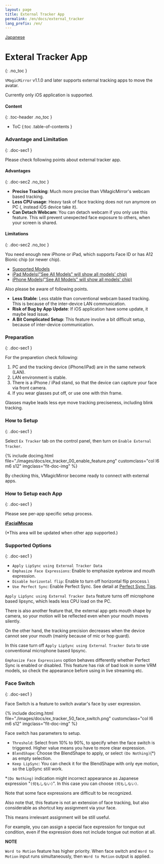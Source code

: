 ```yaml
---
layout: page
title: External Tracker App
permalink: /en/docs/external_tracker
lang_prefix: /en/
---
```


[Japanese](../../docs/external_tracker)

# Exteral Tracker App
{: .no_toc }

`VMagicMirror` v1.1.0 and later supports external tracking apps to move the avatar.

Currently only iOS application is supported.

<div class="toc-area" markdown="1">

#### Content
{: .toc-header .no_toc }

* ToC
{:toc .table-of-contents }

</div>

### Advantage and Limitation
{: .doc-sec1 }

Please check following points about external tracker app.

#### Advantages
{: .doc-sec2 .no_toc }

<div class="doc-ul" markdown="1">

- **Precise Tracking**: Much more precise than VMagicMirror's webcam based tracking.
- **Less CPU usage**: Heavy task of face tracking does not run anymore on PC (, instead iOS device take it).
- **Can Detach Webcam**: You can detach webcam if you only use this feature. This will prevent unexpected face exposure to others, when your screen is shared.

</div>

#### Limitations
{: .doc-sec2 .no_toc }

You need enough new iPhone or iPad, which supports Face ID or has A12 Bionic chip (or newer chip).

<div class="doc-ul" markdown="1">

- [Supported Models](https://support.apple.com/en-us/HT209183)
- [iPad Models("See All Models" will show all models' chip)](https://www.apple.com/ipad/compare/)
- [iPhone Models("See All Models" will show all models' chip)](https://www.apple.com/iphone/compare/)

</div>

Also please be aware of following points.

<div class="doc-ul" markdown="1">

- **Less Stable**: Less stable than conventional webcam based tracking. This is because of the inter-device LAN communication.
- **Risk of Bug by App Update**: If iOS application have some update, it maybe lead issue.
- **A Bit Complicated Setup**: This feature involve a bit difficult setup, because of inter-device communication.

</div>

### Preparation
{: .doc-sec1 }

For the preparetion check following:

1. PC and the tracking device (iPhone/iPad) are in the same network (LAN).
2. LAN environment is stable.
3. There is a iPhone / iPad stand, so that the device can capture your face via front camera.
4. If you wear glasses put off, or use one with thin frame.

Glasses maybe leads less eye move tracking preciseness, including blink tracking.


### How to Setup
{: .doc-sec1 }

Select `Ex Tracker` tab on the control panel, then turn on `Enable External Tracker`.

<div class="row">
{% include docimg.html file="./images/docs/ex_tracker_00_enable_feature.png" customclass="col l6 m6 s12" imgclass="fit-doc-img" %}
</div>

By checking this, VMagicMirror become ready to connect with external apps.

### How to Setup each App
{: .doc-sec1 }

Please see per-app specific setup process.

**[iFacialMocap](./external_tracker_ifacialmocap)**

(*This area will be updated when other app supported.)


### Supported Options 
{: .doc-sec1 }

<div class="doc-ul" markdown="1">

- `Apply LipSync using External Tracker Data`
- `Emphasize Face Expressions`: Enable to emphasize eyebrow and mouth expression.
- `Disable horizontal flip`: Enable to turn off horizontal flip process.\
- `Use Perfect Sync`: Enable Perfect Sync. See detail at [Perfect Sync Tips](../tips/perfect_sync).

</div>

`Apply LipSync using External Tracker Data` feature turns off microphone based lipsync, which leads less CPU load on the PC.

There is also another feature that, the external app gets mouth shape by camera, so your motion will be reflected even when your mouth moves silently.

On the other hand, the tracking precision decreases when the device cannot see your mouth (mainly because of mic or hop guard).

In this case turn off `Apply LipSync using External Tracker Data` to use conventional microphone based lipsync.

`Emphasize Face Expressions` option behaves differently whether Perfect Sync is enabled or disabled. This feature has risk of bad look in some VRM models, so check the appearance before using in live streaming etc.


### Face Switch
{: .doc-sec1 }

Face Switch is a feature to switch avatar's face by user expression.

<div class="row">
{% include docimg.html file="./images/docs/ex_tracker_50_face_switch.png" customclass="col l6 m6 s12" imgclass="fit-doc-img" %}
</div>

Face switch has parameters to setup.

<div class="doc-ul" markdown="1">

- `Threshold`: Select from 10% to 90%, to specify when the face switch is triggered. Higher value means you have to more clear expression.
- `BlendShape`: Choose the BlendShape to apply, or select `(Do Nothing)`(*) as empty selection.
- `Keep LipSync`: You can check it for the BlendShape with only eye motion, so the LipSync still work.

*`(Do Nothing)` indication might incorrect appearance as Japanese expression "`(何もしない)`". In this case you can choose `(何もしない)`.

Note that some face expressions are difficult to be recognized.

Also note that, this feature is not an extension of face tracking, but also considerable as shortcut key assignment via your face.

This means irrelevant assignment will be still useful.

For example, you can assign a special face expression for tongue out condition, even if the expression does not include tongue out motion at all.

<div class="note-area" markdown="1">

**NOTE**

`Word to Motion` feature has higher priority. When face switch and `Word to Motion` input runs simultaneously, then `Word to Motion` output is applied.

</div>
